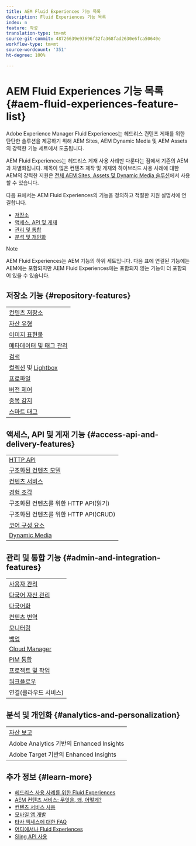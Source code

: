 ```yaml
---
title: AEM Fluid Experiences 기능 목록
description: Fluid Experiences 기능 목록
index: n
feature: 작성
translation-type: tm+mt
source-git-commit: 48726639e93696f32fa368fad2630e6fca50640e
workflow-type: tm+mt
source-wordcount: '351'
ht-degree: 100%

---
```



# AEM Fluid Experiences 기능 목록{#aem-fluid-experiences-feature-list}

Adobe Experience Manager Fluid Experiences는 헤드리스 컨텐츠 게재를 위한 탄탄한 솔루션을 제공하기 위해 AEM Sites, AEM Dynamic Media 및 AEM Assets의 강력한 기능 세트에서 도출됩니다.

AEM Fluid Experiences는 헤드리스 게재 사용 사례만 다룬다는 점에서 기존의 AEM과 차별화됩니다. 제목이 많은 컨텐츠 제작 및 게재와 하이브리드 사용 사례에 대한 AEM의 강력한 지원은 [전체 AEM Sites, Assets 및 Dynamic Media 솔루션](https://docs.adobe.com/content/help/ko-KR/experience-manager-65/user-guide/home.html)에서 사용할 수 있습니다.

다음 표에서는 AEM Fluid Experiences의 기능을 정의하고 적절한 지원 설명서에 연결합니다.

* [저장소](#repository-features)
* [액세스, API 및 게재](#access-api-and-delivery-features)
* [관리 및 통합](#admin-and-integration-features)
* [분석 및 개인화](#analytics-and-personalization)

>[!NOTE]
>
>AEM Fluid Experiences는 AEM 기능의 하위 세트입니다. 다음 표에 연결된 기능에는 AEM에는 포함되지만 AEM Fluid Experiences에는 포함되지 않는 기능이 더 포함되어 있을 수 있습니다.

## 저장소 기능 {#repository-features}

|  |
|---|
| [컨텐츠 저장소](/help/assets/manage-assets.md) |
| [자산 유형](/help/assets/assets-formats.md) |
| [이미지 표현물](/help/assets/image-presets.md) |
| [메타데이터 및 태그 관리](/help/assets/metadata.md) |
| [검색](/help/assets/manage-assets.md) |
| [컬렉션](/help/assets/manage-assets.md) 및 [Lightbox](/help/assets/light-box.md) |
| [프로파일](/help/assets/processing-profiles.md) |
| [버전 제어](/help/assets/manage-assets.md) |
| [중복 감지](/help/assets/duplicate-detection.md) |
| [스마트 태그](/help/assets/enhanced-smart-tags.md) |

## 액세스, API 및 게재 기능 {#access-api-and-delivery-features}

|  |
|---|
| [HTTP API](/help/assets/mac-api-assets.md) |
| [구조화된 컨텐츠 모델](/help/assets/content-fragments/content-fragments.md) |
| [컨텐츠 서비스](https://helpx.adobe.com/kr/experience-manager/kt/sites/using/content-services-tutorial-use.html) |
| [경험 조각](/help/sites-authoring/experience-fragments.md) |
| 구조화된 컨텐츠를 위한 HTTP API(읽기) |
| 구조화된 컨텐츠를 위한 HTTP API(CRUD) |
| [코어 구성 요소](https://docs.adobe.com/content/help/ko-KR/experience-manager-core-components/using/introduction.html) |
| [Dynamic Media](/help/assets/dynamic-media.md) |

## 관리 및 통합 기능 {#admin-and-integration-features}

|  |
|---|
| [사용자 관리](/help/sites-administering/user-group-ac-admin.md) |
| [다국어 자산 관리](/help/assets/multilingual-assets.md) |
| [다국어화](/help/sites-developing/i18n.md) |
| [컨텐츠 번역](/help/sites-administering/translation.md) |
| [모니터링](/help/sites-deploying/monitoring-and-maintaining.md) |
| [백업](/help/sites-administering/backup-and-restore.md) |
| [Cloud Manager](https://docs.adobe.com/content/help/ko-KR/experience-manager-cloud-manager/using/introduction-to-cloud-manager.html) |
| [PIM 통합](/help/sites-authoring/managing-product-information.md) |
| [프로젝트 및 작업](/help/sites-authoring/projects.md) |
| [워크플로우](/help/sites-administering/workflows-starting.md) |
| 연결(클라우드 서비스) |

## 분석 및 개인화 {#analytics-and-personalization}

|  |
|---|
| [자산 보고](/help/assets/asset-reports.md) |
| Adobe Analytics 기반의 Enhanced Insights |
| Adobe Target 기반의 Enhanced Insights |

## 추가 정보 {#learn-more}

* [헤드리스 사용 사례를 위한 Fluid Experiences](https://helpx.adobe.com/kr/experience-manager/kt/eseminars/gems/aem-headless-usecases.html)
* [AEM 컨텐츠 서비스: 무엇을, 왜, 어떻게?](https://helpx.adobe.com/kr/experience-manager/kt/eseminars/ask-the-expert/aem-content-services.html)
* [컨텐츠 서비스 사용](https://helpx.adobe.com/kr/experience-manager/kt/sites/using/structured-fragments-content-services-feature-video-use.html)
* [모바일 앱 개발](https://docs.adobe.com/content/help/ko-KR/experience-manager-64/mobile/developing/developing-content-services.html)
* [타사 액세스에 대한 FAQ](https://helpx.adobe.com/kr/experience-manager/kt/sites/using/content-services-tutorial-use/part7.html)
* [어디에서나 Fluid Experiences](https://helpx.adobe.com/kr/experience-manager/using/using-sling-apis.html)
* [Sling API 사용](https://helpx.adobe.com/experience-manager/using/using-sling-apis.html)
